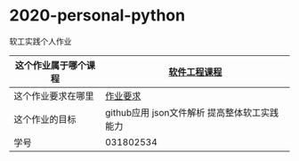 # 2020-personal-python

软工实践个人作业

| 这个作业属于哪个课程 | [软件工程课程](https://edu.cnblogs.com/campus/fzu/SE2020)    |
| -------------------- | ------------------------------------------------------------ |
| 这个作业要求在哪里   | [作业要求](https://edu.cnblogs.com/campus/fzu/SE2020/homework/11167) |
| 这个作业的目标       | github应用 json文件解析 提高整体软工实践能力                 |
| 学号                 | 031802534                                                    |